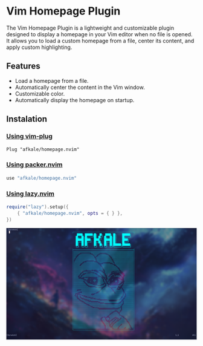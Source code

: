 # Vim Homepage Plugin
The Vim Homepage Plugin is a lightweight and customizable plugin designed to display a homepage in your Vim editor when no file is opened. It allows you to load a custom homepage from a file, center its content, and apply custom highlighting.

## Features
- Load a homepage from a file.
- Automatically center the content in the Vim window.
- Customizable color.
- Automatically display the homepage on startup.

## Instalation
### [Using vim-plug](https://github.com/junegunn/vim-plug)
```vim
Plug "afkale/homepage.nvim"
```

### [Using packer.nvim](https://github.com/wbthomason/packer.nvim)
```lua
use "afkale/homepage.nvim"
```

### [Using lazy.nvim](https://github.com/folke/lazy.nvim)
```lua
require("lazy").setup({
    { "afkale/homepage.nvim", opts = { } },
})
```
![image](./homepage.png)
